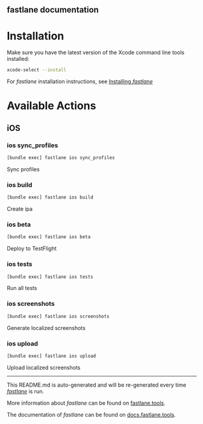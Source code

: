 fastlane documentation
----

# Installation

Make sure you have the latest version of the Xcode command line tools installed:

```sh
xcode-select --install
```

For _fastlane_ installation instructions, see [Installing _fastlane_](https://docs.fastlane.tools/#installing-fastlane)

# Available Actions

## iOS

### ios sync_profiles

```sh
[bundle exec] fastlane ios sync_profiles
```

Sync profiles

### ios build

```sh
[bundle exec] fastlane ios build
```

Create ipa

### ios beta

```sh
[bundle exec] fastlane ios beta
```

Deploy to TestFlight

### ios tests

```sh
[bundle exec] fastlane ios tests
```

Run all tests

### ios screenshots

```sh
[bundle exec] fastlane ios screenshots
```

Generate localized screenshots

### ios upload

```sh
[bundle exec] fastlane ios upload
```

Upload localized screenshots

----

This README.md is auto-generated and will be re-generated every time [_fastlane_](https://fastlane.tools) is run.

More information about _fastlane_ can be found on [fastlane.tools](https://fastlane.tools).

The documentation of _fastlane_ can be found on [docs.fastlane.tools](https://docs.fastlane.tools).
